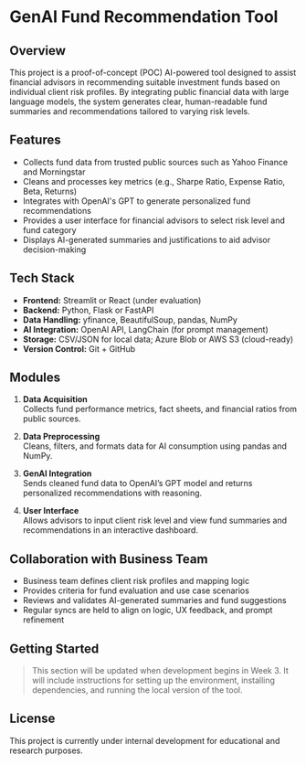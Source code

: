 # GenAI Fund Recommendation Tool

## Overview

This project is a proof-of-concept (POC) AI-powered tool designed to assist financial advisors in recommending suitable investment funds based on individual client risk profiles. By integrating public financial data with large language models, the system generates clear, human-readable fund summaries and recommendations tailored to varying risk levels.

## Features

- Collects fund data from trusted public sources such as Yahoo Finance and Morningstar
- Cleans and processes key metrics (e.g., Sharpe Ratio, Expense Ratio, Beta, Returns)
- Integrates with OpenAI's GPT to generate personalized fund recommendations
- Provides a user interface for financial advisors to select risk level and fund category
- Displays AI-generated summaries and justifications to aid advisor decision-making

## Tech Stack

- **Frontend:** Streamlit or React (under evaluation)
- **Backend:** Python, Flask or FastAPI
- **Data Handling:** yfinance, BeautifulSoup, pandas, NumPy
- **AI Integration:** OpenAI API, LangChain (for prompt management)
- **Storage:** CSV/JSON for local data; Azure Blob or AWS S3 (cloud-ready)
- **Version Control:** Git + GitHub

## Modules

1. **Data Acquisition**  
   Collects fund performance metrics, fact sheets, and financial ratios from public sources.

2. **Data Preprocessing**  
   Cleans, filters, and formats data for AI consumption using pandas and NumPy.

3. **GenAI Integration**  
   Sends cleaned fund data to OpenAI’s GPT model and returns personalized recommendations with reasoning.

4. **User Interface**  
   Allows advisors to input client risk level and view fund summaries and recommendations in an interactive dashboard.

## Collaboration with Business Team

- Business team defines client risk profiles and mapping logic
- Provides criteria for fund evaluation and use case scenarios
- Reviews and validates AI-generated summaries and fund suggestions
- Regular syncs are held to align on logic, UX feedback, and prompt refinement

## Getting Started

> This section will be updated when development begins in Week 3. It will include instructions for setting up the environment, installing dependencies, and running the local version of the tool.

## License

This project is currently under internal development for educational and research purposes.
